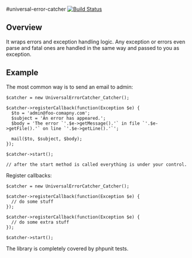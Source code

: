 
#universal-error-catcher [![Build Status](https://secure.travis-ci.org/formapro/UniversalErrorCatcher.png?branch=master)](http://travis-ci.org/formapro/UniversalErrorCatcher)

## Overview

It wraps errors and exception handling logic. Any exception or errors even parse and fatal ones are handled in the same way and passed to you as exception.

## Example

The most common way is to send an email to admin:

    $catcher = new UniversalErrorCatcher_Catcher();

    $catcher->registerCallback(function(Exception $e) {
      $to = 'admin@foo-comapny.com';
      $subject = 'An error has appeared.';
      $body = 'The error `'.$e->getMessage().'` in file `'.$e->getFile().'` on line `'.$e->getLine().'`';

      mail($to, $subject, $body);
    });

    $catcher->start();

    // after the start method is called everything is under your control.

Register callbacks:

    $catcher = new UniversalErrorCatcher_Catcher();

    $catcher->registerCallback(function(Exception $e) {
      // do some stuff
    });

    $catcher->registerCallback(function(Exception $e) {
      // do some extra stuff
    });

    $catcher->start();

The library is completely covered by phpunit tests.